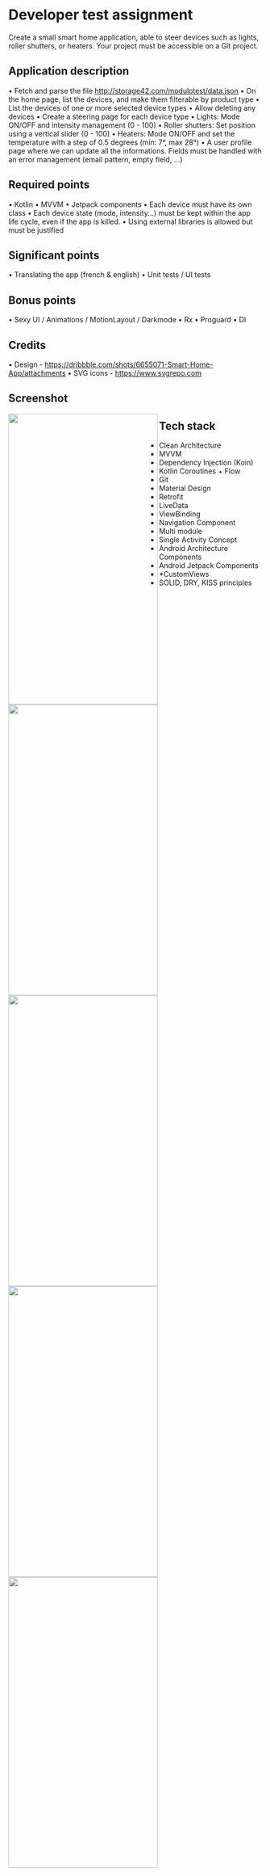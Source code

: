 # Developer test assignment
Create a small smart home application, able to steer devices such as lights, roller shutters, or heaters.
Your project must be accessible on a Git project.

## Application description
• Fetch and parse the file http://storage42.com/modulotest/data.json
• On the home page, list the devices, and make them filterable by product type
• List the devices of one or more selected device types
• Allow deleting any devices
• Create a steering page for each device type
• Lights: Mode ON/OFF and intensity management (0 - 100)
• Roller shutters: Set position using a vertical slider (0 - 100)
• Heaters: Mode ON/OFF and set the temperature with a step of 0.5 degrees (min: 7°, max 28°)
• A user profile page where we can update all the informations. Fields must be handled with an error management (email pattern, empty field, ...)
## Required points
• Kotlin
• MVVM
• Jetpack components
• Each device must have its own class
• Each device state (mode, intensity...) must be kept within the app life cycle, even if the app is killed.
• Using external libraries is allowed but must be justified

## Significant points
• Translating the app (french & english)
• Unit tests / UI tests

## Bonus points
• Sexy UI / Animations / MotionLayout / Darkmode
• Rx
• Proguard
• DI



## Credits
• Design - https://dribbble.com/shots/6655071-Smart-Home-App/attachments
• SVG icons - https://www.svgrepo.com

## Screenshot
<img align="left" width="296" height="576" src="https://drive.google.com/file/d/1XnXYeJA6Dck3b08GXCbdtYnG-zNZLpcJ/view?usp=sharing">
<img align="left" width="296" height="576" src="https://drive.google.com/file/d/1wCMr6GdHlgjWIiYkB6U0k_oV9Pz7GFqe/view?usp=sharing">
<img align="left" width="296" height="576" src="https://drive.google.com/file/d/16-rIsTXl6baNO4wjEP3eheFMoIX2Ku9h/view?usp=sharing">
<img align="left" width="296" height="576" src="https://drive.google.com/file/d/1dQiQ2hYB1zBf5o9nm10astsKCdTM0cT8/view?usp=sharing">
<img align="left" width="296" height="576" src="https://drive.google.com/file/d/1uUSZg4VlTP4h3CIQMnyZAcP2yzKvOEdP/view?usp=sharing">


## Tech stack
- Clean Architecture
- MVVM
- Dependency Injection (Koin)
- Kotlin Coroutines + Flow
- Git
- Material Design
- Retrofit
- LiveData
- ViewBinding
- Navigation Component
- Multi module
- Single Activity Concept
- Android Architecture Components
- Android Jetpack Components
- *CustomViews
- SOLID, DRY, KISS principles

